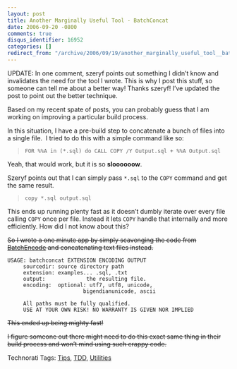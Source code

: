 ```yaml
---
layout: post
title: Another Marginally Useful Tool - BatchConcat
date: 2006-09-20 -0800
comments: true
disqus_identifier: 16952
categories: []
redirect_from: "/archive/2006/09/19/another_marginally_useful_tool__batchconcat.aspx/"
---
```


UPDATE: In one comment, szeryf points out something I didn’t know and
invalidates the need for the tool I wrote. This is why I post this
stuff, so someone can tell me about a better way! Thanks szeryf! I’ve
updated the post to point out the better technique.

Based on my recent spate of posts, you can probably guess that I am
working on improving a particular build process. 

In this situation, I have a pre-build step to concatenate a bunch of
files into a single file.  I tried to do this with a simple command like
so:

> `FOR %%A in (*.sql) do CALL COPY /Y Output.sql + %%A Output.sql `

Yeah, that would work, but it is so **sloooooow**.

Szeryf points out that I can simply pass `*.sql` to the `COPY` command
and get the same result.

> `copy *.sql output.sql`

This ends up running plenty fast as it doesn’t dumbly iterate over every
file calling `COPY` once per file. Instead it lets `COPY` handle that
internally and more efficiently. How did I not know about this?

~~So I wrote a one minute app by simply scavenging the code from
[BatchEncode](https://haacked.com/archive/2006/09/20/Batch_Encode_Text_Files.aspx)
and concatenating text files instead.~~

    USAGE: batchconcat EXTENSION ENCODING OUTPUT
         sourcedir: source directory path
         extension: examples... .sql, .txt
         output:             the resulting file.
         encoding:  optional: utf7, utf8, unicode, 
                            bigendianunicode, ascii

         All paths must be fully qualified.
         USE AT YOUR OWN RISK! NO WARRANTY IS GIVEN NOR IMPLIED

~~This ended up being mighty fast!~~

~~I figure someone out there might need to do this exact same thing in
their build process and won’t mind using such crappy code.~~

Technorati Tags: [Tips](http://technorati.com/tags/Tips),
[TDD](http://technorati.com/tags/TDD),
[Utilities](http://technorati.com/tags/Utilities)

